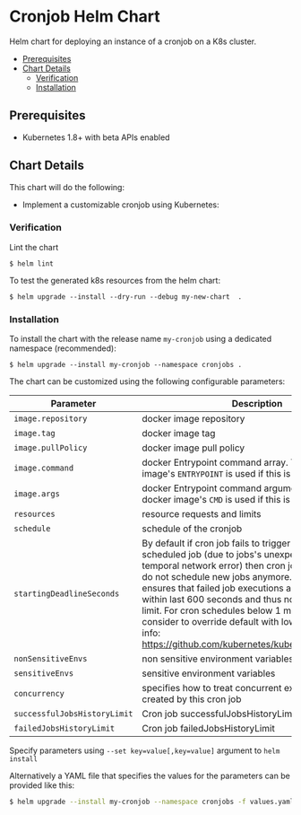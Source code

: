 # Cronjob Helm Chart

Helm chart for deploying an instance of a cronjob on a K8s cluster.

<!-- START doctoc generated TOC please keep comment here to allow auto update -->
<!-- DON'T EDIT THIS SECTION, INSTEAD RE-RUN doctoc TO UPDATE -->


- [Prerequisites](#prerequisites)
- [Chart Details](#chart-details)
  - [Verification](#verification)
  - [Installation](#installation)

<!-- END doctoc generated TOC please keep comment here to allow auto update -->

## Prerequisites

* Kubernetes 1.8+ with beta APIs enabled

## Chart Details

This chart will do the following:

* Implement a customizable cronjob using Kubernetes:


### Verification

Lint the chart

```
$ helm lint
```

To test the generated k8s resources from the helm chart:

```
$ helm upgrade --install --dry-run --debug my-new-chart  .
```

### Installation

To install the chart with the release name `my-cronjob` using a dedicated namespace (recommended):

```
$ helm upgrade --install my-cronjob --namespace cronjobs .
```

The chart can be customized using the following configurable parameters:

| Parameter | Description | Default |
| --- | ---| ---|
| `image.repository` | docker image repository | `MUST_BE_OVERRIDDEN` |
| `image.tag` | docker image tag | `MUST_BE_OVERRIDDEN` |
| `image.pullPolicy` | docker image pull policy | `IfNotPresent` |
| `image.command` | docker Entrypoint command array. The docker image's `ENTRYPOINT` is used if this is not provided.| `[]` |
| `image.args` | docker Entrypoint command arguments array. The docker image's `CMD` is used if this is not provided. | `[]` |
| `resources` | resource requests and limits | `{}` |
| `schedule` | schedule of the cronjob | `*/1 * * * *` |
| `startingDeadlineSeconds` | By default if cron job fails to trigger 100 times it's scheduled job (due to jobs's unexpectedly long run or temporal network error) then cron job gets stuck and do not schedule new jobs anymore. This setting ensures that failed job executions are only counted within last 600 seconds and thus not reaching the limit. For cron schedules below 1 minutes one should consider to override default with lower value. More info: https://github.com/kubernetes/kubernetes/pull/39608 | 600 |
| `nonSensitiveEnvs` | non sensitive environment variables | |
| `sensitiveEnvs` | sensitive environment variables | |
| `concurrency` | specifies how to treat concurrent executions of a job created by this cron job | `Forbid` |
| `successfulJobsHistoryLimit` | Cron job successfulJobsHistoryLimit | 5 |
| `failedJobsHistoryLimit` | Cron job failedJobsHistoryLimit | 5 |


Specify parameters using `--set key=value[,key=value]` argument to `helm install`

Alternatively a YAML file that specifies the values for the parameters can be provided like this:

```bash
$ helm upgrade --install my-cronjob --namespace cronjobs -f values.yaml .
```

